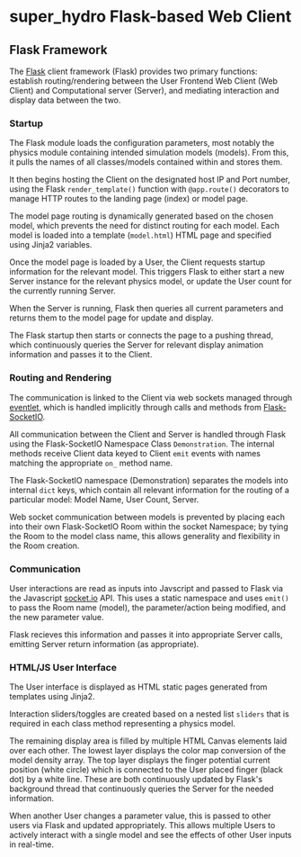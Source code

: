 # super\_hydro Flask-based Web Client

## Flask Framework

The [Flask](https://flask.palletsprojects.com/en/1.1.x/) client framework 
(Flask) provides two primary functions: establish routing/rendering between
the User Frontend Web Client (Web Client) and Computational server (Server),
 and mediating interaction and display data between the two.

### Startup

The Flask module loads the configuration parameters, most notably the 
physics module containing intended simulation models (models). From this,
it pulls the names of all classes/models contained within and stores them.

It then begins hosting the Client on the designated host IP and Port number,
using the Flask `render_template()` function with `@app.route()` decorators
to manage HTTP routes to the landing page (index) or model page.

The model page routing is dynamically generated based on the chosen model,
which prevents the need for distinct routing for each model. Each model is
loaded into a template (`model.html`) HTML page and specified using Jinja2
variables.

Once the model page is loaded by a User, the Client requests startup information
for the relevant model. This triggers Flask to either start a new Server 
instance for the relevant physics model, or update the User count for the
currently running Server.

When the Server is running, Flask then queries all current parameters and
returns them to the model page for update and display.

The Flask startup then starts or connects the page to a pushing thread, which
continuously queries the Server for relevant display animation information
and passes it to the Client.

### Routing and Rendering

The communication is linked to the Client via web sockets managed through
[eventlet](https://pypi.org/project/eventlet/), which is handled 
implicitly through calls and methods from 
[Flask-SocketIO](https://flask-socketio.readthedocs.io/en/latest/).

All communication between the Client and Server is handled through Flask
using the Flask-SocketIO Namespace Class `Demonstration`. The internal 
methods receive Client data keyed to Client `emit` events with names 
matching the appropriate `on_` method name.

The Flask-SocketIO namespace (Demonstration) separates the models into 
internal `dict` keys, which contain all relevant information for the 
routing of a particular model: Model Name, User Count, Server.

Web socket communication between models is prevented by placing each into
their own Flask-SocketIO Room within the socket Namespace; by tying the
Room to the model class name, this allows generality and flexibility in
the Room creation.

### Communication

User interactions are read as inputs into Javscript and passed to Flask via 
the Javascript [socket.io](socket.io/docs/v3/index.html) API. This uses a 
static namespace and uses `emit()` to pass the Room name (model), the 
parameter/action being modified, and the new parameter value.

Flask recieves this information and passes it into appropriate Server calls,
emitting Server return information (as appropriate).

### HTML/JS User Interface

The User interface is displayed as HTML static pages generated from templates
using Jinja2.

Interaction sliders/toggles are created based on a nested list `sliders` that 
is required in each class method representing a physics model.

The remaining display area is filled by multiple HTML Canvas elements laid over
each other. The lowest layer displays the color map conversion of the model
density array. The top layer displays the finger potential current position
(white circle) which is connected to the User placed finger (black dot) by a
white line. These are both continuously updated by Flask's background thread
that continuously queries the Server for the needed information.

When another User changes a parameter value, this is passed to other users via
Flask and updated appropriately. This allows multiple Users to actively interact
with a single model and see the effects of other User inputs in real-time. 
